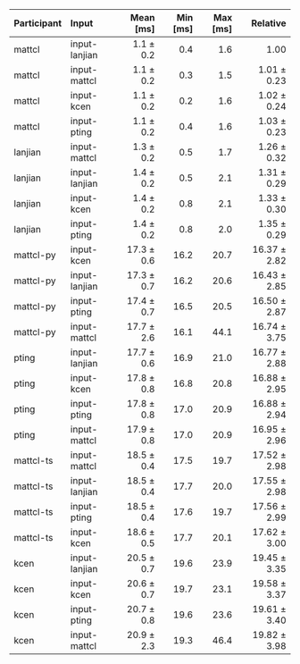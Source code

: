 | Participant | Input | Mean [ms] | Min [ms] | Max [ms] | Relative |
|:---|:---|---:|---:|---:|---:|
| mattcl | input-lanjian | 1.1 ± 0.2 | 0.4 | 1.6 | 1.00 |
| mattcl | input-mattcl | 1.1 ± 0.2 | 0.3 | 1.5 | 1.01 ± 0.23 |
| mattcl | input-kcen | 1.1 ± 0.2 | 0.2 | 1.6 | 1.02 ± 0.24 |
| mattcl | input-pting | 1.1 ± 0.2 | 0.4 | 1.6 | 1.03 ± 0.23 |
| lanjian | input-mattcl | 1.3 ± 0.2 | 0.5 | 1.7 | 1.26 ± 0.32 |
| lanjian | input-lanjian | 1.4 ± 0.2 | 0.5 | 2.1 | 1.31 ± 0.29 |
| lanjian | input-kcen | 1.4 ± 0.2 | 0.8 | 2.1 | 1.33 ± 0.30 |
| lanjian | input-pting | 1.4 ± 0.2 | 0.8 | 2.0 | 1.35 ± 0.29 |
| mattcl-py | input-kcen | 17.3 ± 0.6 | 16.2 | 20.7 | 16.37 ± 2.82 |
| mattcl-py | input-lanjian | 17.3 ± 0.7 | 16.2 | 20.6 | 16.43 ± 2.85 |
| mattcl-py | input-pting | 17.4 ± 0.7 | 16.5 | 20.5 | 16.50 ± 2.87 |
| mattcl-py | input-mattcl | 17.7 ± 2.6 | 16.1 | 44.1 | 16.74 ± 3.75 |
| pting | input-lanjian | 17.7 ± 0.6 | 16.9 | 21.0 | 16.77 ± 2.88 |
| pting | input-kcen | 17.8 ± 0.8 | 16.8 | 20.8 | 16.88 ± 2.95 |
| pting | input-pting | 17.8 ± 0.8 | 17.0 | 20.9 | 16.88 ± 2.94 |
| pting | input-mattcl | 17.9 ± 0.8 | 17.0 | 20.9 | 16.95 ± 2.96 |
| mattcl-ts | input-mattcl | 18.5 ± 0.4 | 17.5 | 19.7 | 17.52 ± 2.98 |
| mattcl-ts | input-lanjian | 18.5 ± 0.4 | 17.7 | 20.0 | 17.55 ± 2.98 |
| mattcl-ts | input-pting | 18.5 ± 0.4 | 17.6 | 19.7 | 17.56 ± 2.99 |
| mattcl-ts | input-kcen | 18.6 ± 0.5 | 17.7 | 20.1 | 17.62 ± 3.00 |
| kcen | input-lanjian | 20.5 ± 0.7 | 19.6 | 23.9 | 19.45 ± 3.35 |
| kcen | input-kcen | 20.6 ± 0.7 | 19.7 | 23.1 | 19.58 ± 3.37 |
| kcen | input-pting | 20.7 ± 0.8 | 19.6 | 23.6 | 19.61 ± 3.40 |
| kcen | input-mattcl | 20.9 ± 2.3 | 19.3 | 46.4 | 19.82 ± 3.98 |
